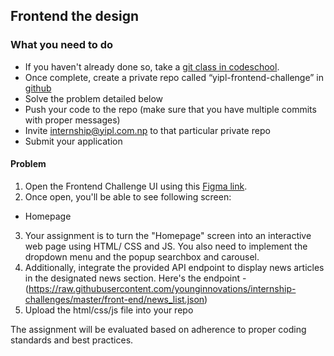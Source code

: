 ## Frontend the design

### What you need to do

* If you haven't already done so, take a [git class in codeschool](https://www.simplilearn.com/learn-git-basics-skillup).
* Once complete, create a private repo called “yipl-frontend-challenge” in [github](https://github.com/new)
* Solve the problem detailed below
* Push your code to the repo (make sure that you have multiple commits with proper messages) 
* Invite internship@yipl.com.np to that particular private repo
* Submit your application

#### Problem

1.  Open the Frontend Challenge UI using this [Figma link](https://www.figma.com/design/19wflb7mHrZVl9MbfO91PE/Internship-Test---Frontend?node-id=0-6720&t=hel7Pke3nMsU9e22-0).
2. Once open, you'll  be able to see following screen: 
 - Homepage
3. Your assignment is to turn the "Homepage" screen into an interactive web page using HTML/ CSS and JS. You also need to implement the dropdown menu and the popup searchbox and carousel.
4. Additionally, integrate the provided API endpoint to display news articles in the designated news section. Here's the endpoint - (https://raw.githubusercontent.com/younginnovations/internship-challenges/master/front-end/news_list.json)
5. Upload the html/css/js file into your repo

The assignment will be evaluated based on adherence to proper coding standards and best practices. 
